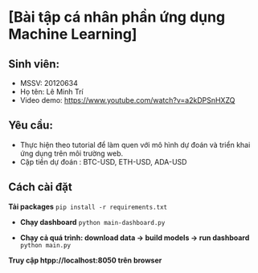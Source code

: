 # [Bài tập cá nhân phần ứng dụng Machine Learning]

## Sinh viên:

- MSSV: 20120634
- Họ tên: Lê Minh Trí
- Video demo: https://www.youtube.com/watch?v=a2kDPSnHXZQ

## Yêu cầu:

- Thực hiện theo tutorial để làm quen với mô hình dự đoán và triển khai ứng dụng trên môi trường web.
- Cặp tiền dự đoán : BTC-USD, ETH-USD, ADA-USD

## Cách cài đặt

**Tải packages**
`pip install -r requirements.txt`

- **Chạy dashboard**
`python main-dashboard.py`

- **Chạy cả quá trình: download data -> build models -> run dashboard**
`python main.py`

**Truy cập htpp://localhost:8050 trên browser**